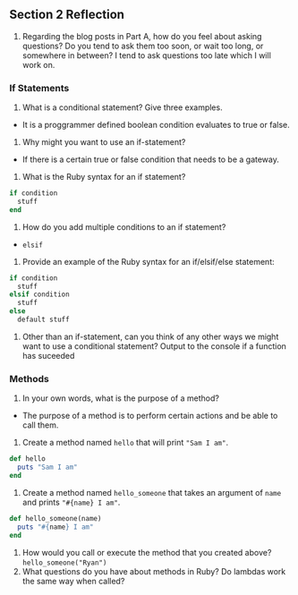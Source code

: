 ## Section 2 Reflection

1. Regarding the blog posts in Part A, how do you feel about asking questions? Do you tend to ask them too soon, or wait too long, or somewhere in between?
I tend to ask questions too late which I will work on.
### If Statements

1. What is a conditional statement? Give three examples.
  + It is a proggrammer defined boolean condition evaluates to true or false.
1. Why might you want to use an if-statement?
  + If there is a certain true or false condition that needs to be a gateway.
1. What is the Ruby syntax for an if statement?
```ruby
if condition
  stuff
end
```
1. How do you add multiple conditions to an if statement?
  + `elsif`
1. Provide an example of the Ruby syntax for an if/elsif/else statement:
```ruby
if condition
  stuff
elsif condition
  stuff
else
  default stuff
```

1. Other than an if-statement, can you think of any other ways we might want to use a conditional statement?
Output to the console if a function has suceeded
### Methods

1. In your own words, what is the purpose of a method?
  + The purpose of a method is to perform certain actions and be able to call them.
1. Create a method named `hello` that will print `"Sam I am"`.
```ruby
def hello
  puts "Sam I am"
end
```
1. Create a method named `hello_someone` that takes an argument of `name` and prints `"#{name} I am"`.
```ruby
def hello_someone(name)
  puts "#{name} I am"
end
```
1. How would you call or execute the method that you created above?
`hello_someone("Ryan")`
1. What questions do you have about methods in Ruby?
Do lambdas work the same way when called?
